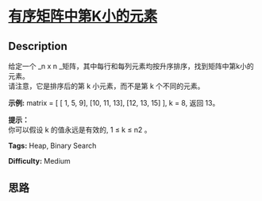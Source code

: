 # [有序矩阵中第K小的元素][title]

## Description

给定一个  _n x n  _矩阵，其中每行和每列元素均按升序排序，找到矩阵中第k小的元素。  
请注意，它是排序后的第 k 小元素，而不是第 k 个不同的元素。



**示例:**
            matrix = [       [ 1,  5,  9],       [10, 11, 13],       [12, 13, 15]    ],    k = 8,        返回 13。    



**提示：**  
你可以假设 k 的值永远是有效的, 1 ≤ k ≤ n2 。


**Tags:** Heap, Binary Search

**Difficulty:** Medium

## 思路

[title]: https://leetcode-cn.com/problems/kth-smallest-element-in-a-sorted-matrix
